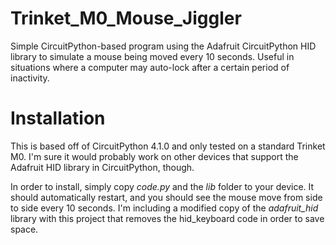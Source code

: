 # Trinket_M0_Mouse_Jiggler
Simple CircuitPython-based program using the Adafruit CircuitPython HID library to simulate a mouse being moved every 10 seconds. Useful in situations where a computer may auto-lock after a certain period of inactivity. 

# Installation 
This is based off of CircuitPython 4.1.0 and only tested on a standard Trinket M0. I'm sure it would probably work on other devices that support the Adafruit HID library in CircuitPython, though. 

In order to install, simply copy *code.py* and the *lib* folder to your device. It should automatically restart, and you should see the mouse move from side to side every 10 seconds. I'm including a modified copy of the *adafruit_hid* library with this project that removes the hid_keyboard code in order to save space. 
